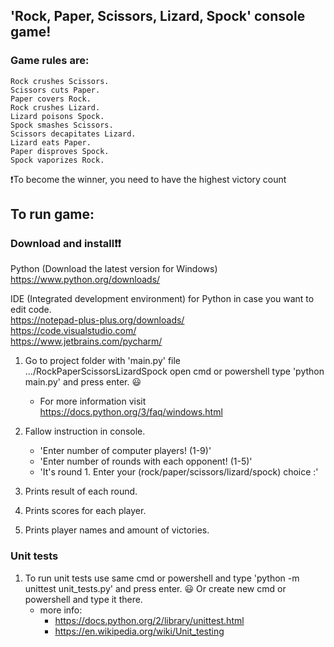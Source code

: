 ## 'Rock, Paper, Scissors, Lizard, Spock' console game!

### Game rules are:

    Rock crushes Scissors.
    Scissors cuts Paper.
    Paper covers Rock.
    Rock crushes Lizard.
    Lizard poisons Spock.
    Spock smashes Scissors.
    Scissors decapitates Lizard.
    Lizard eats Paper.
    Paper disproves Spock.
    Spock vaporizes Rock.

:exclamation:To become the winner, you need to have the highest victory count

## To run game:
### Download and install:exclamation::exclamation:
Python (Download the latest version for Windows)<br>
https://www.python.org/downloads/

IDE (Integrated development environment) for Python in case you want to edit code.<br>
https://notepad-plus-plus.org/downloads/ <br>
https://code.visualstudio.com/ <br>
https://www.jetbrains.com/pycharm/ <br>

1. Go to project folder with 'main.py' file<br>
.../RockPaperScissorsLizardSpock
open cmd or powershell type 'python main.py' and press enter. :smiley:
    - For more information visit https://docs.python.org/3/faq/windows.html

2. Fallow instruction in console.
   - 'Enter number of computer players! (1-9)'
   - 'Enter number of rounds with each opponent! (1-5)'
   - 'It's round 1. Enter your (rock/paper/scissors/lizard/spock) choice :'

3. Prints result of each round.
4. Prints scores for each player.
5. Prints player names and amount of victories.

### Unit tests

1. To run unit tests use same cmd or powershell and type 'python -m unittest unit_tests.py' and press enter. :smiley: Or create new cmd or powershell and type it there.
   * more info:
     - https://docs.python.org/2/library/unittest.html
     - https://en.wikipedia.org/wiki/Unit_testing
